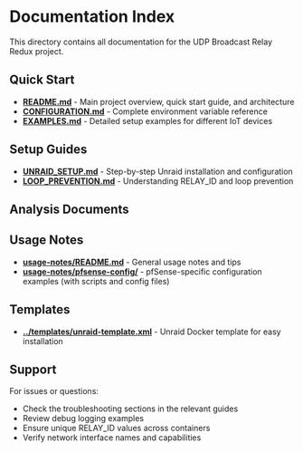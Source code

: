 # Documentation Index

This directory contains all documentation for the UDP Broadcast Relay Redux project.

## Quick Start

- **[README.md](../README.md)** - Main project overview, quick start guide, and architecture
- **[CONFIGURATION.md](CONFIGURATION.md)** - Complete environment variable reference
- **[EXAMPLES.md](EXAMPLES.md)** - Detailed setup examples for different IoT devices

## Setup Guides

- **[UNRAID_SETUP.md](UNRAID_SETUP.md)** - Step-by-step Unraid installation and configuration
- **[LOOP_PREVENTION.md](LOOP_PREVENTION.md)** - Understanding RELAY_ID and loop prevention

## Analysis Documents

<!-- Analysis documents moved to separate repository or archived -->

## Usage Notes

- **[usage-notes/README.md](usage-notes/README.md)** - General usage notes and tips
- **[usage-notes/pfsense-config/](usage-notes/pfsense-config/)** - pfSense-specific configuration examples (with scripts and config files)

## Templates

- **[../templates/unraid-template.xml](../templates/unraid-template.xml)** - Unraid Docker template for easy installation

## Support

For issues or questions:
- Check the troubleshooting sections in the relevant guides
- Review debug logging examples
- Ensure unique RELAY_ID values across containers
- Verify network interface names and capabilities